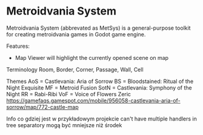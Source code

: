 # Metroidvania System

Metroidvania System (abbrevated as MetSys) is a general-purpose toolkit for creating metroidvania games in Godot game engine.

Features:
- Map Viewer will highlight the currently opened scene on map

Terminology
Room, Border, Corner, Passage, Wall, Cell

Themes
AoS = Castlevania: Aria of Sorrow
BS = Bloodstained: Ritual of the Night
Exquisite
MF = Metroid Fusion
SotN = Castlevania: Symphony of the Night
RR = Rabi-Ribi
VoF = Voice of Flowers
Zeric https://gamefaqs.gamespot.com/mobile/956058-castlevania-aria-of-sorrow/map/772-castle-map

Info co gdziej jest w przykładowym projekcie
can't have multiple handlers in tree
separatory mogą być mniejsze niż środek
